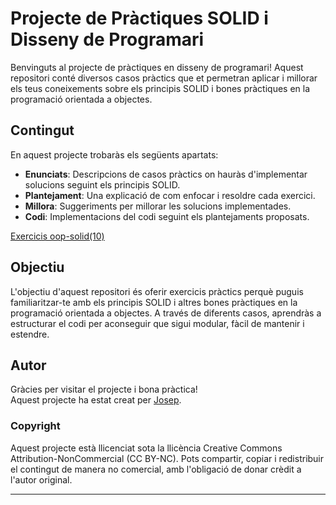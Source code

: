 # Projecte de Pràctiques SOLID i Disseny de Programari

Benvinguts al projecte de pràctiques en disseny de programari! Aquest repositori conté diversos casos pràctics que et permetran aplicar i millorar els teus coneixements sobre els principis SOLID i bones pràctiques en la programació orientada a objectes.

## Contingut

En aquest projecte trobaràs els següents apartats:

- **Enunciats**: Descripcions de casos pràctics on hauràs d'implementar solucions seguint els principis SOLID.
- **Plantejament**: Una explicació de com enfocar i resoldre cada exercici.
- **Millora**: Suggeriments per millorar les solucions implementades.
- **Codi**: Implementacions del codi seguint els plantejaments proposats.

[Exercicis oop-solid(10)](Exercisis-oop-solid.md)

## Objectiu

L'objectiu d'aquest repositori és oferir exercicis pràctics perquè puguis familiaritzar-te amb els principis SOLID i altres bones pràctiques en la programació orientada a objectes. A través de diferents casos, aprendràs a estructurar el codi per aconseguir que sigui modular, fàcil de mantenir i estendre.

## Autor

Gràcies per visitar el projecte i bona pràctica!  
Aquest projecte ha estat creat per [Josep](mailto:josep@bloadcas.com). 

[comment]: <> (## Com contribuir)
[comment]: <> ()
[comment]: <> (Si vols contribuir amb millores o afegir nous exercicis, no dubtis en obrir un *pull request* o deixar un comentari amb les teves suggerències.)

### Copyright

Aquest projecte està llicenciat sota la llicència Creative Commons Attribution-NonCommercial (CC BY-NC). Pots compartir, copiar i redistribuir el contingut de manera no comercial, amb l'obligació de donar crèdit a l'autor original.

---

